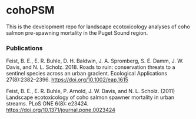 # cohoPSM
This is the development repo for landscape ecotoxicology analyses of coho salmon pre-spawning mortality in the Puget Sound region. 

### Publications
Feist, B. E., E. R. Buhle, D. H. Baldwin, J. A. Spromberg, S. E. Damm, J. W. Davis, and N. L. Scholz. 2018. Roads to ruin: conservation threats to a sentinel species across an urban gradient. Ecological Applications 27(8):2382–2396. https://doi.org/10.1002/eap.1615

Feist, B. E., E. R. Buhle, P. Arnold, J. W. Davis, and N. L. Scholz.  (2011) Landscape ecotoxicology of coho salmon spawner mortality in urban streams. PLoS ONE 6(8): e23424. https://doi.org/10.1371/journal.pone.0023424
